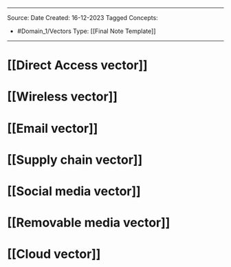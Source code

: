 - - -
Source:
Date Created:  16-12-2023
Tagged Concepts:
- #Domain_1/Vectors 
Type: [[Final Note Template]]
- - - 
# [[Direct Access vector]]
# [[Wireless vector]]
# [[Email vector]]
# [[Supply chain vector]]
# [[Social media vector]]
# [[Removable media vector]]
# [[Cloud vector]]

